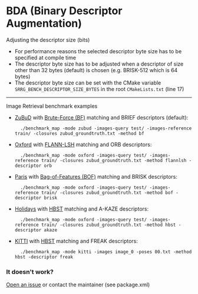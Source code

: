 # BDA (Binary Descriptor Augmentation)
Adjusting the descriptor size (bits)
- For performance reasons the selected descriptor byte size has to be specified at compile time
- The descriptor byte size has to be adjusted when a descriptor of size other than 32 bytes (default) is chosen (e.g. BRISK-512 which is 64 bytes)
- The descriptor byte size can be set with the CMake variable `SRRG_BENCH_DESCRIPTOR_SIZE_BYTES` in the root `CMakeLists.txt` (line 17)

---
Image Retrieval benchmark examples
- [ZuBuD](http://www.vision.ee.ethz.ch/en/datasets) with [Brute-Force (BF)](https://docs.opencv.org/3.1.0/d3/da1/classcv_1_1BFMatcher.html) matching and BRIEF descriptors (default):

	    ./benchmark_map -mode zubud -images-query test/ -images-reference train/ -closures zubud_groundtruth.txt -method bf

- [Oxford](http://www.robots.ox.ac.uk/~vgg/data/oxbuildings/) with [FLANN-LSH](https://docs.opencv.org/3.1.0/d5/d6f/tutorial_feature_flann_matcher.html) matching and ORB descriptors:

	    ./benchmark_map -mode oxford -images-query test/ -images-reference train/ -closures zubud_groundtruth.txt -method flannlsh -descriptor orb

- [Paris](http://www.robots.ox.ac.uk/~vgg/data/parisbuildings/) with [Bag-of-Features (BOF)](https://github.com/dorian3d/DBoW2) matching and BRISK descriptors:

	    ./benchmark_map -mode oxford -images-query test/ -images-reference train/ -closures zubud_groundtruth.txt -method bof -descriptor brisk

- [Holidays](http://lear.inrialpes.fr/~jegou/data.php) with [HBST](https://gitlab.com/srrg-software/srrg_hbst) matching and A-KAZE descriptors:

	    ./benchmark_map -mode oxford -images-query test/ -images-reference train/ -closures zubud_groundtruth.txt -method hbst -descriptor akaze

- [KITTI](http://www.cvlibs.net/datasets/kitti/eval_odometry.php) with [HBST](https://gitlab.com/srrg-software/srrg_hbst) matching and FREAK descriptors:

	    ./benchmark_map -mode kitti -images image_0 -poses 00.txt -method hbst -descriptor freak

### It doesn't work? ###
[Open an issue](https://gitlab.com/srrg-software/srrg_bench/issues) or contact the maintainer (see package.xml)
